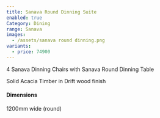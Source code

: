 ```yaml
---
title: Sanava Round Dinning Suite
enabled: true
Category: Dining
range: Sanava
images:
  - /assets/sanava round dinning.png
variants:
  - price: 74900
---
```

4 Sanava Dinning Chairs
with Sanava Round Dinning Table

Solid Acacia Timber in Drift wood finish

#### Dimensions

1200mm wide (round)
